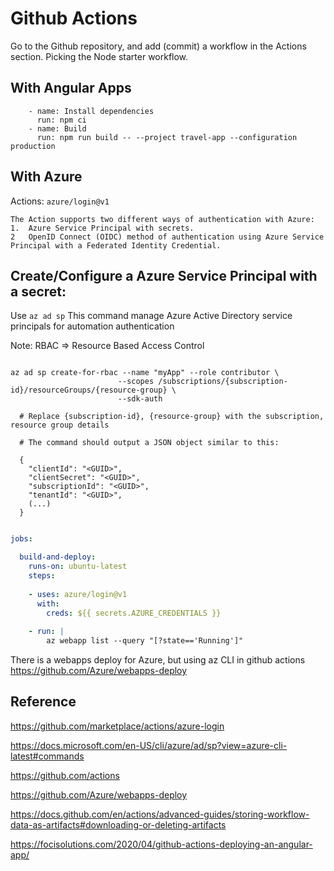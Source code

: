 # Github Actions

Go to the Github repository, and add (commit) a workflow in the Actions section.
Picking the Node starter workflow.

## With Angular Apps

```yaml:steps
    - name: Install dependencies
      run: npm ci
    - name: Build
      run: npm run build -- --project travel-app --configuration production
```

## With Azure

Actions:
    `azure/login@v1`

    The Action supports two different ways of authentication with Azure:
    1.  Azure Service Principal with secrets. 
    2   OpenID Connect (OIDC) method of authentication using Azure Service Principal with a Federated Identity Credential.


## Create/Configure a Azure Service Principal with a secret:

Use `az ad sp`
This command manage Azure Active Directory service principals for automation authentication

Note: RBAC => Resource Based Access Control

```cmd:azure CLI

az ad sp create-for-rbac --name "myApp" --role contributor \
                        --scopes /subscriptions/{subscription-id}/resourceGroups/{resource-group} \
                        --sdk-auth
                        
  # Replace {subscription-id}, {resource-group} with the subscription, resource group details

  # The command should output a JSON object similar to this:

  {
    "clientId": "<GUID>",
    "clientSecret": "<GUID>",
    "subscriptionId": "<GUID>",
    "tenantId": "<GUID>",
    (...)
  }
  
```




```yaml
jobs:

  build-and-deploy:
    runs-on: ubuntu-latest
    steps:
    
    - uses: azure/login@v1
      with:
        creds: ${{ secrets.AZURE_CREDENTIALS }}
    
    - run: |
        az webapp list --query "[?state=='Running']"
```


There is a webapps deploy for Azure, but using az CLI in github actions
https://github.com/Azure/webapps-deploy


## Reference


https://github.com/marketplace/actions/azure-login

https://docs.microsoft.com/en-US/cli/azure/ad/sp?view=azure-cli-latest#commands

https://github.com/actions

https://github.com/Azure/webapps-deploy

https://docs.github.com/en/actions/advanced-guides/storing-workflow-data-as-artifacts#downloading-or-deleting-artifacts

https://focisolutions.com/2020/04/github-actions-deploying-an-angular-app/
